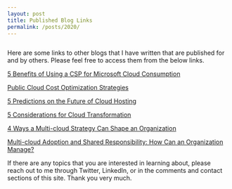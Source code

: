 ```yaml
---
layout: post
title: Published Blog Links
permalink: /posts/2020/
---
```



<!-- wp:image {"id":275,"sizeSlug":"large"} -->
<figure class="wp-block-image size-large"><img src="https://captainhyperscaler.files.wordpress.com/2020/01/pexels-photo-355952.jpg?w=1024" alt="" class="wp-image-275"/></figure>
<!-- /wp:image -->

<!-- wp:paragraph -->
<p>Here are some links to other blogs that I have written that are published for and by others.  Please feel free to access them from the below links. </p>
<!-- /wp:paragraph -->

<!-- wp:paragraph -->
<p><a href="https://www.secure-24.com/5-benefits-of-using-a-csp-for-microsoft-cloud-consumption/" target="_blank" rel="noreferrer noopener" aria-label="5 Benefits of Using a CSP for Microsoft Cloud Consumption (opens in a new tab)">5 Benefits of Using a CSP for Microsoft Cloud Consumption</a></p>
<!-- /wp:paragraph -->

<!-- wp:paragraph -->
<p><a href="https://www.secure-24.com/public-cloud-cost-optimization/" target="_blank" rel="noreferrer noopener" aria-label="Public Cloud Cost Optimization Strategies (opens in a new tab)">Public Cloud Cost Optimization Strategies</a></p>
<!-- /wp:paragraph -->

<!-- wp:paragraph -->
<p><a href="https://www.secure-24.com/cloud-usage-predictions/" target="_blank" rel="noreferrer noopener" aria-label="5 Predictions on the Future of Cloud Hosting (opens in a new tab)">5 Predictions on the Future of Cloud Hosting</a></p>
<!-- /wp:paragraph -->

<!-- wp:paragraph -->
<p><a href="https://www.secure-24.com/multi-cloud-transformation/">5 Considerations for Cloud Transformation</a></p>
<!-- /wp:paragraph -->

<!-- wp:paragraph -->
<p><a href="https://www.secure-24.com/multi-cloud-strategy-shapes-organizations/">4 Ways a Multi-cloud Strategy Can Shape an Organization</a></p>
<!-- /wp:paragraph -->

<!-- wp:paragraph -->
<p><a href="https://www.secure-24.com/multi-cloud-adoption/">Multi-cloud Adoption and Shared Responsibility: How Can an Organization Manage?</a></p>
<!-- /wp:paragraph -->

<!-- wp:paragraph -->
<p>If there are any topics that you are interested in learning about, please reach out to me through Twitter, LinkedIn, or in the comments and contact sections of this site. Thank you very much. </p>
<!-- /wp:paragraph -->